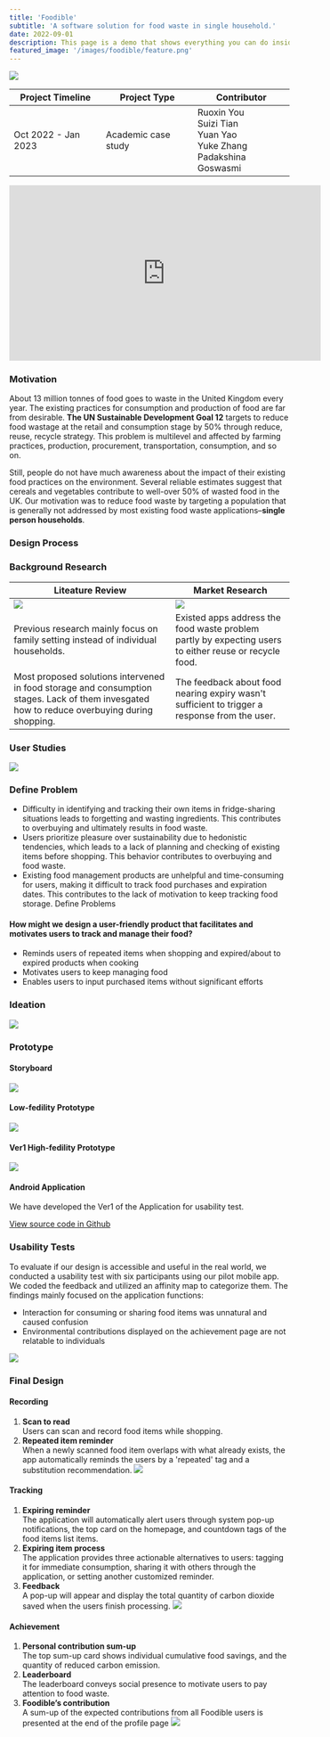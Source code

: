 ```yaml
---
title: 'Foodible'
subtitle: 'A software solution for food waste in single household.'
date: 2022-09-01
description: This page is a demo that shows everything you can do inside portfolio and blog posts.
featured_image: '/images/foodible/feature.png'
---
```


![](/images/foodible/feature.png)

| Project Timeline  | Project Type  | Contributor |
|----------------------|---------------| --------- |
| Oct 2022 - Jan 2023 | Academic case study | Ruoxin You <br />  Suizi Tian <br />  Yuan Yao <br />  Yuke Zhang <br />  Padakshina Goswasmi |

<iframe width="560" height="315" src="https://www.youtube.com/embed/FA4dheegyag" title="YouTube video player" frameborder="0" allow="accelerometer; autoplay; clipboard-write; encrypted-media; gyroscope; picture-in-picture; web-share" allowfullscreen></iframe>

### Motivation 
About 13 million tonnes of food goes to waste in the United Kingdom every year. The existing practices for
consumption and production of food are far from desirable. __The UN Sustainable Development Goal 12__ targets to reduce
food wastage at the retail and consumption stage by 50% through reduce, reuse, recycle strategy. This problem is
multilevel and affected by farming practices, production, procurement, transportation, consumption, and so on. 

Still, people do not have much awareness about the impact of their existing food practices on the environment.
Several reliable estimates suggest that cereals and vegetables contribute to well-over 50% of wasted food in the UK. Our motivation was to reduce food waste by targeting a population that is generally not addressed by most existing food waste applications–__single person households__.

### Design Process
### Background Research 

| Liteature Review | Market Research | 
| -- | -- | 
| ![](/images/foodible/literature_review.png) |  ![](/images/foodible/market_research.png) | 
| Previous research mainly focus on family setting instead of individual households.  | Existed apps address the food waste problem partly by expecting users to either reuse or recycle food. | 
| Most proposed solutions intervened in food storage and consumption stages. Lack of them invesgated how to reduce overbuying during shopping. | The feedback about food nearing expiry wasn't sufficient to trigger a response from the user.| 

### User Studies   
![](/images/foodible/user_study.png)

### Define Problem 
- Difficulty in identifying and tracking their own items in fridge-sharing situations leads to forgetting and wasting ingredients. This contributes to overbuying and ultimately results in food waste.
- Users prioritize pleasure over sustainability due to hedonistic tendencies, which leads to a lack of planning and checking of existing items before shopping. This behavior contributes to overbuying and food waste.
- Existing food management products are unhelpful and time-consuming for users, making it difficult to track food purchases and expiration dates. This contributes to the lack of motivation to keep tracking food storage.
Define Problems

#### How might we design a user-friendly product that facilitates and motivates users to track and manage their food?
- Reminds users of repeated items when shopping and expired/about to expired products when cooking
- Motivates users to keep managing food
- Enables users to input purchased items without significant efforts

### Ideation
![](/images/foodible/ideation.png)
### Prototype

#### Storyboard
![](/images/foodible/storyboard.png)

#### Low-fedility Prototype 
![](/images/foodible/prototype.png)

#### Ver1 High-fedility Prototype
![](/images/foodible/high1.png)

#### Android Application
We have developed the Ver1 of the Application for usability test. 

<a href="https://github.com/whyyao/FoodWaste" class="button button--large">View source code in Github</a>

### Usability Tests
To evaluate if our design is accessible and useful in the real world, we conducted a usability test with six participants using our pilot mobile app. We coded the feedback and utilized an affinity map to categorize them. The findings mainly focused on the application functions:  
- Interaction for consuming or sharing food items was unnatural and caused confusion
- Environmental contributions displayed on the achievement page are not relatable to individuals

![](/images/foodible/usability_test.png)

### Final Design  
#### Recording  
1. __Scan to read__ <br />
Users can scan and record food items while shopping.
2. __Repeated item reminder__ <br />
When a newly scanned food item overlaps with what already exists, the app automatically reminds the users  by a 'repeated' tag and a substitution recommendation.
![](/images/foodible/foodible_recording.png)

#### Tracking  
1. __Expiring reminder__ <br />
The application will automatically alert users through system pop-up notifications, the top card on the homepage, and countdown tags of the food items list items.
2. __Expiring item process__ <br />
The application provides three actionable alternatives to users: tagging it for immediate consumption, sharing it with others through the application, or setting another customized reminder. 
3. __Feedback__ <br />
A pop-up will appear and display the total quantity of carbon dioxide saved when the users finish processing.
![](/images/foodible/foodible_tracking.png)

#### Achievement  
1. __Personal contribution sum-up__ <br />
The top sum-up card shows individual cumulative food savings, and the quantity of reduced carbon emission.
2. __Leaderboard__ <br />
The leaderboard conveys social presence to motivate users to pay attention to food waste.
3. __Foodible’s contribution__ <br />
A sum-up of the expected contributions from all Foodible users is presented at the end of the profile page
![](/images/foodible/foodible_achivement.png)